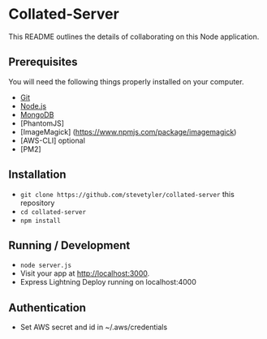 # Collated-Server

This README outlines the details of collaborating on this Node application.


## Prerequisites

You will need the following things properly installed on your computer.

* [Git](http://git-scm.com/)
* [Node.js](http://nodejs.org/) 
* [MongoDB](https://docs.mongodb.com/manual/installation/)
* [PhantomJS]
* [ImageMagick] (https://www.npmjs.com/package/imagemagick)
* [AWS-CLI] optional
* [PM2]


## Installation

* `git clone https://github.com/stevetyler/collated-server` this repository
* `cd collated-server`
* `npm install`


## Running / Development

* `node server.js`
* Visit your app at [http://localhost:3000](http://localhost:3000).
* Express Lightning Deploy running on localhost:4000

## Authentication

* Set AWS secret and id in ~/.aws/credentials
